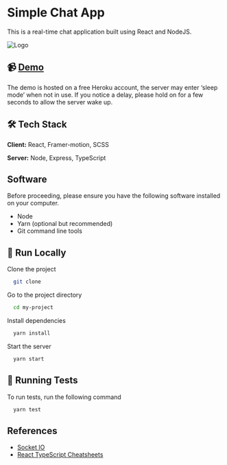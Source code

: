 # Simple Chat App

This is a real-time chat application built using React and NodeJS.

![Logo](https://dev-to-uploads.s3.amazonaws.com/uploads/articles/th5xamgrr6se0x5ro4g6.png)

## 📹 [Demo](https://chatlin.netlify.app)

The demo is hosted on a free Heroku account, the server may enter ‘sleep mode’ when not in use. If you notice a delay, please hold on for a few seconds to allow the server wake up.

## 🛠 Tech Stack

**Client:** React, Framer-motion, SCSS

**Server:** Node, Express, TypeScript

## Software

Before proceeding, please ensure you have the following software installed on your computer.

-   Node
-   Yarn (optional but recommended)
-   Git command line tools

## 🚀 Run Locally

Clone the project

```bash copy
  git clone
```

Go to the project directory

```bash
  cd my-project
```

Install dependencies

```bash
  yarn install
```

Start the server

```bash
  yarn start
```

## 🧪 Running Tests

To run tests, run the following command

```bash
  yarn test
```

## References

-   [Socket IO](https://socket.io/docs/v4/)
-   [React TypeScript Cheatsheets](https://react-typescript-cheatsheet.netlify.app/docs/basic/setup)
